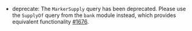 * deprecate: The `MarkerSupply` query has been deprecated. Please use the `SupplyOf` query from the `bank` module instead, which provides equivalent functionality [#1676](https://github.com/provenance-io/provenance/issues/1676).
